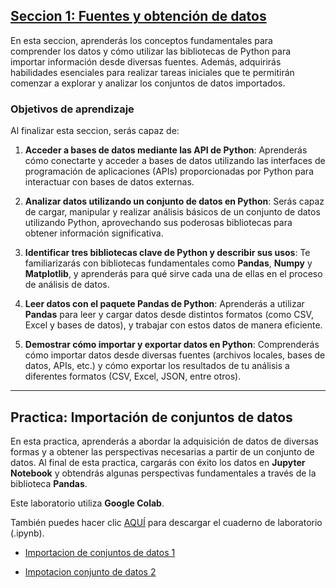 ## [**Seccion 1: Fuentes y obtención de datos**]()

En esta seccion, aprenderás los conceptos fundamentales para comprender los datos y cómo utilizar las bibliotecas de Python para importar información desde diversas fuentes. Además, adquirirás habilidades esenciales para realizar tareas iniciales que te permitirán comenzar a explorar y analizar los conjuntos de datos importados.

### Objetivos de aprendizaje

Al finalizar esta seccion, serás capaz de:

1. **Acceder a bases de datos mediante las API de Python**: Aprenderás cómo conectarte y acceder a bases de datos utilizando las interfaces de programación de aplicaciones (APIs) proporcionadas por Python para interactuar con bases de datos externas.

2. **Analizar datos utilizando un conjunto de datos en Python**: Serás capaz de cargar, manipular y realizar análisis básicos de un conjunto de datos utilizando Python, aprovechando sus poderosas bibliotecas para obtener información significativa.

3. **Identificar tres bibliotecas clave de Python y describir sus usos**: Te familiarizarás con bibliotecas fundamentales como **Pandas**, **Numpy** y **Matplotlib**, y aprenderás para qué sirve cada una de ellas en el proceso de análisis de datos.

4. **Leer datos con el paquete Pandas de Python**: Aprenderás a utilizar **Pandas** para leer y cargar datos desde distintos formatos (como CSV, Excel y bases de datos), y trabajar con estos datos de manera eficiente.

5. **Demostrar cómo importar y exportar datos en Python**: Comprenderás cómo importar datos desde diversas fuentes (archivos locales, bases de datos, APIs, etc.) y cómo exportar los resultados de tu análisis a diferentes formatos (CSV, Excel, JSON, entre otros).
___
## Practica: Importación de conjuntos de datos

En esta practica, aprenderás a abordar la adquisición de datos de diversas formas y a obtener las perspectivas necesarias a partir de un conjunto de datos. Al final de esta practica, cargarás con éxito los datos en **Jupyter Notebook** y obtendrás algunas perspectivas fundamentales a través de la biblioteca **Pandas**. 

Este laboratorio utiliza **Google Colab**.

También puedes hacer clic [AQUÍ](https://drive.google.com/file/d/1-yOhYBmnnskmM0ZEh4lt1b3cIsDorh06/view?usp=sharing) para descargar el cuaderno de laboratorio (.ipynb).

- [Importacion de conjuntos de datos 1](https://colab.research.google.com/drive/1-yOhYBmnnskmM0ZEh4lt1b3cIsDorh06?authuser=7)




- [Impotacion conjunto de datos 2]()
